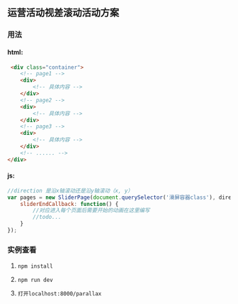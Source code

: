 ## 运营活动视差滚动活动方案

### 用法



#### html:

```html
 <div class="container">
    <!-- page1 -->
    <div>
        <!-- 具体内容 -->
    </div>
    <!-- page2 -->
    <div>
        <!-- 具体内容 -->
    </div>
    <!-- page3 -->
    <div>
        <!-- 具体内容 -->
    </div>
    <!-- ...... -->
</div>
```

#### js: 

```javascript
//direction 是沿x轴滚动还是沿y轴滚动（x, y）
var pages = new SliderPage(document.querySelector('滑屏容器class'), direction, {
    sliderEndCallback: function() {
        //对应进入每个页面后需要开始的动画在这里编写
        //todo...
    }
});
```

### 实例查看

1. `npm install`

2. `npm run dev`

3. `打开localhost:8000/parallax`




